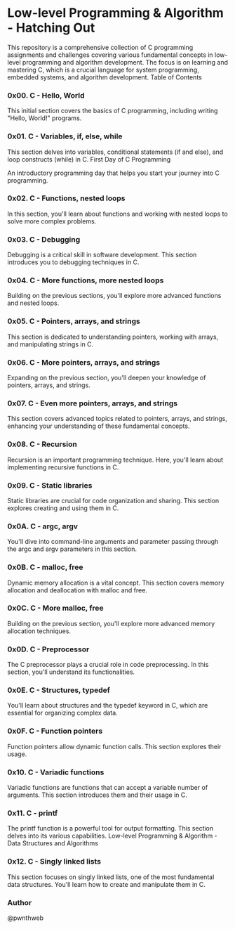 # Low-level Programming & Algorithm - Hatching Out

This repository is a comprehensive collection of C programming assignments and challenges covering various fundamental concepts in low-level programming and algorithm development. The focus is on learning and mastering C, which is a crucial language for system programming, embedded systems, and algorithm development.
Table of Contents
### 0x00. C - Hello, World
This initial section covers the basics of C programming, including writing "Hello, World!" programs.
### 0x01. C - Variables, if, else, while

This section delves into variables, conditional statements (if and else), and loop constructs (while) in C.
First Day of C Programming

An introductory programming day that helps you start your journey into C programming.
### 0x02. C - Functions, nested loops

In this section, you'll learn about functions and working with nested loops to solve more complex problems.
### 0x03. C - Debugging

Debugging is a critical skill in software development. This section introduces you to debugging techniques in C.
### 0x04. C - More functions, more nested loops

Building on the previous sections, you'll explore more advanced functions and nested loops.
### 0x05. C - Pointers, arrays, and strings

This section is dedicated to understanding pointers, working with arrays, and manipulating strings in C.
### 0x06. C - More pointers, arrays, and strings

Expanding on the previous section, you'll deepen your knowledge of pointers, arrays, and strings.
### 0x07. C - Even more pointers, arrays, and strings

This section covers advanced topics related to pointers, arrays, and strings, enhancing your understanding of these fundamental concepts.
### 0x08. C - Recursion

Recursion is an important programming technique. Here, you'll learn about implementing recursive functions in C.
### 0x09. C - Static libraries

Static libraries are crucial for code organization and sharing. This section explores creating and using them in C.
### 0x0A. C - argc, argv

You'll dive into command-line arguments and parameter passing through the argc and argv parameters in this section.
### 0x0B. C - malloc, free

Dynamic memory allocation is a vital concept. This section covers memory allocation and deallocation with malloc and free.
### 0x0C. C - More malloc, free

Building on the previous section, you'll explore more advanced memory allocation techniques.
### 0x0D. C - Preprocessor

The C preprocessor plays a crucial role in code preprocessing. In this section, you'll understand its functionalities.
### 0x0E. C - Structures, typedef

You'll learn about structures and the typedef keyword in C, which are essential for organizing complex data.
### 0x0F. C - Function pointers

Function pointers allow dynamic function calls. This section explores their usage.
### 0x10. C - Variadic functions

Variadic functions are functions that can accept a variable number of arguments. This section introduces them and their usage in C.
### 0x11. C - printf

The printf function is a powerful tool for output formatting. This section delves into its various capabilities.
Low-level Programming & Algorithm - Data Structures and Algorithms
### 0x12. C - Singly linked lists

This section focuses on singly linked lists, one of the most fundamental data structures. You'll learn how to create and manipulate them in C.

### Author
@pwnthweb
